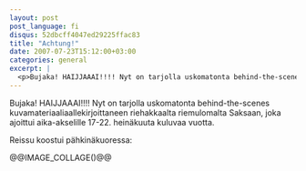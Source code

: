 ```yaml
---
layout: post
post_language: fi
disqus: 52dbcff4047ed29225ffac83
title: "Achtung!"
date: 2007-07-23T15:12:00+03:00
categories: general
excerpt: |
  <p>Bujaka! HAIJJAAAI!!!! Nyt on tarjolla uskomatonta behind-the-scenes kuvamateriaaliaallekirjoittaneen riehakkaalta riemulomalta Saksaan, joka ajoittui aika-akselille 17-22. heinäkuuta kuluvaa vuotta.</p>
---
```

<p>Bujaka! HAIJJAAAI!!!! Nyt on tarjolla uskomatonta behind-the-scenes kuvamateriaaliaallekirjoittaneen riehakkaalta riemulomalta Saksaan, joka ajoittui aika-akselille 17-22. heinäkuuta kuluvaa vuotta.</p>

<p>Reissu koostui pähkinäkuoressa:</p>

@@IMAGE_COLLAGE()@@